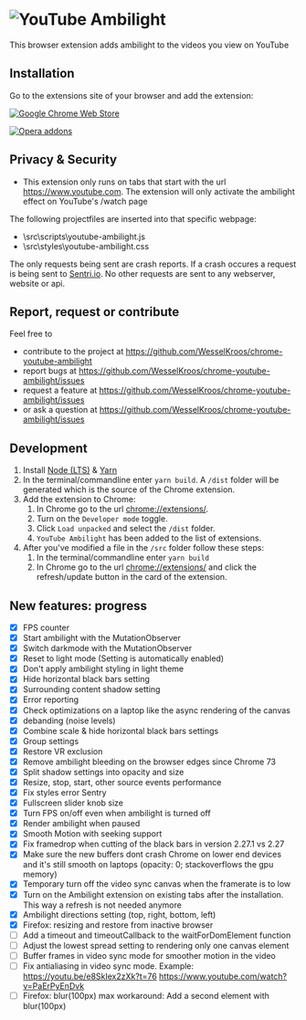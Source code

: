 # ![YouTube Ambilight](https://github.com/WesselKroos/chrome-youtube-ambilight/blob/master/assets/heading.png?raw=true)
This browser extension adds ambilight to the videos you view on YouTube

## Installation
Go to the extensions site of your browser and add the extension:

[![Google Chrome Web Store](https://github.com/WesselKroos/chrome-youtube-ambilight/blob/master/assets/browsers/Google%20Chrome.png?raw=true)](https://chrome.google.com/webstore/detail/youtube-ambilight/paponcgjfojgemddooebbgniglhkajkj)

[![Opera addons](https://github.com/WesselKroos/chrome-youtube-ambilight/blob/master/assets/browsers/Opera.png?raw=true)](https://addons.opera.com/nl/extensions/details/youtube-ambilight/)

## Privacy & Security
- This extension only runs on tabs that start with the url https://www.youtube.com. The extension will only activate the ambilight effect on YouTube's /watch page

The following projectfiles are inserted into that specific webpage:
- \src\scripts\youtube-ambilight.js
- \src\styles\youtube-ambilight.css

The only requests being sent are crash reports. If a crash occures a request is being sent to [Sentri.io](https://sentry.io). 
No other requests are sent to any webserver, website or api.

## Report, request or contribute
Feel free to 
- contribute to the project at https://github.com/WesselKroos/chrome-youtube-ambilight
- report bugs at https://github.com/WesselKroos/chrome-youtube-ambilight/issues
- request a feature at https://github.com/WesselKroos/chrome-youtube-ambilight/issues
- or ask a question at https://github.com/WesselKroos/chrome-youtube-ambilight/issues

## Development
1. Install [Node (LTS)](https://nodejs.org/en/download/) & [Yarn](https://yarnpkg.com/en/docs/install)
2. In the terminal/commandline enter `yarn build`. A `/dist` folder will be generated which is the source of the Chrome extension.
3. Add the extension to Chrome:
    1. In Chrome go to the url [chrome://extensions/](chrome://extensions/).
    2. Turn on the `Developer mode` toggle.
    3. Click `Load unpacked` and select the `/dist` folder.
    4. `YouTube Ambilight` has been added to the list of extensions.
4. After you've modified a file in the `/src` folder follow these steps:
    1. In the terminal/commandline enter `yarn build`
    2. In Chrome go to the url [chrome://extensions/](chrome://extensions/) and click the refresh/update button in the card of the extension.

## New features: progress
- [x] FPS counter
- [x] Start ambilight with the MutationObserver
- [x] Switch darkmode with the MutationObserver
- [x] Reset to light mode (Setting is automatically enabled)
- [x] Don't apply ambilight styling in light theme
- [x] Hide horizontal black bars setting
- [x] Surrounding content shadow setting
- [x] Error reporting
- [x] Check optimizations on a laptop like the async rendering of the canvas
- [x] debanding (noise levels)
- [x] Combine scale & hide horizontal black bars settings
- [x] Group settings
- [x] Restore VR exclusion
- [x] Remove ambilight bleeding on the browser edges since Chrome 73
- [x] Split shadow settings into opacity and size
- [x] Resize, stop, start, other source events performance
- [x] Fix styles error Sentry
- [x] Fullscreen slider knob size
- [x] Turn FPS on/off even when ambilight is turned off
- [x] Render ambilight when paused
- [x] Smooth Motion with seeking support
- [x] Fix framedrop when cutting of the black bars in version 2.27.1 vs 2.27
- [x] Make sure the new buffers dont crash Chrome on lower end devices and it's still smooth on laptops (opacity: 0; stackoverflows the gpu memory)
- [x] Temporary turn off the video sync canvas when the framerate is to low
- [x] Turn on the Ambilight extension on existing tabs after the installation. This way a refresh is not needed anymore
- [x] Ambilight directions setting (top, right, bottom, left)
- [x] Firefox: resizing and restore from inactive browser
- [ ] Add a timeout and timeoutCallback to the waitForDomElement function
- [ ] Adjust the lowest spread setting to rendering only one canvas element
- [ ] Buffer frames in video sync mode for smoother motion in the video
- [ ] Fix antialiasing in video sync mode. Example: https://youtu.be/e8SkIex2zXk?t=76 https://www.youtube.com/watch?v=PaErPyEnDvk
- [ ] Firefox: blur(100px) max workaround: Add a second element with blur(100px)